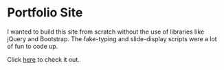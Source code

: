 # Portfolio Site

I wanted to build this site from scratch without the use of libraries like jQuery and Bootstrap. The fake-typing and slide-display scripts were a lot of fun to code up. 

Click [here](https://tenzang.github.io/portfolio-website/) to check it out.
